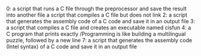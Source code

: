 0: a script that runs a C file through the preprocessor and save the result into another file
 a script that compiles a C file but does not link
2: a script that generates the assembly code of a C code and save it in an output file
3: a script that compiles a C file and creates an executable named cisfun
4: a C program that prints exactly /Programming is like building a multilingual puzzle, followed by a new line
7: a script that generates the assembly code (Intel syntax) of a C code and save it in an output file
